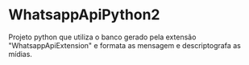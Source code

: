 # WhatsappApiPython2

Projeto python que utiliza o banco gerado pela extensão "WhatsappApiExtension" e formata as mensagem e descriptografa as mídias.